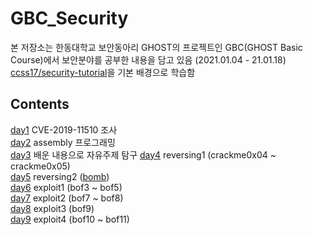 # GBC_Security

본 저장소는 한동대학교 보안동아리 GHOST의 프로젝트인 GBC(GHOST Basic Course)에서 보안분야를 공부한 내용을 담고 있음 (2021.01.04 - 21.01.18)  
[ccss17/security-tutorial](https://github.com/ccss17/security-tutorial)을 기본 배경으로 학습함

## Contents
[day1](./day1/) CVE-2019-11510 조사  
[day2](./day2/) assembly 프로그래밍  
[day3](./day3/) 배운 내용으로 자유주제 탐구
[day4](./day4/) reversing1 (crackme0x04 ~ crackme0x05)  
[day5](./day5/) reversing2 ([bomb](http://security.cs.rpi.edu/courses/binexp-spring2015/lectures/3/bombs.zip))  
[day6](./day6/) exploit1 (bof3 ~ bof5)  
[day7](./day7/) exploit2 (bof7 ~ bof8)  
[day8](./day8/) exploit3 (bof9)  
[day9](./day9/) exploit4 (bof10 ~ bof11)
